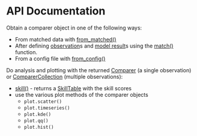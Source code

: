 # API Documentation

Obtain a comparer object in one of the following ways: 

- From matched data with [from_matched()](matching.md#modelskill.from_matched)
- After defining [observation](observation/index.md)s and [model result](model/index.md)s using the [match()](matching.md#modelskill.match) function.
- From a config file with [from_config()](matching.md#modelskill.from_config)

Do analysis and plotting with the returned [Comparer](comparer.md#modelskill.Comparer) (a single observation) or [ComparerCollection](comparercollection.md#modelskill.comparison.ComparerCollection) (multiple observations):

- [skill()](comparercollection.md#modelskill.comparison.ComparerCollection.skill) - returns a [SkillTable](skill.md) with the skill scores
- use the various plot methods of the comparer objects
    * `plot.scatter()`
    * `plot.timeseries()`
    * `plot.kde()`
    * `plot.qq()`
    * `plot.hist()`